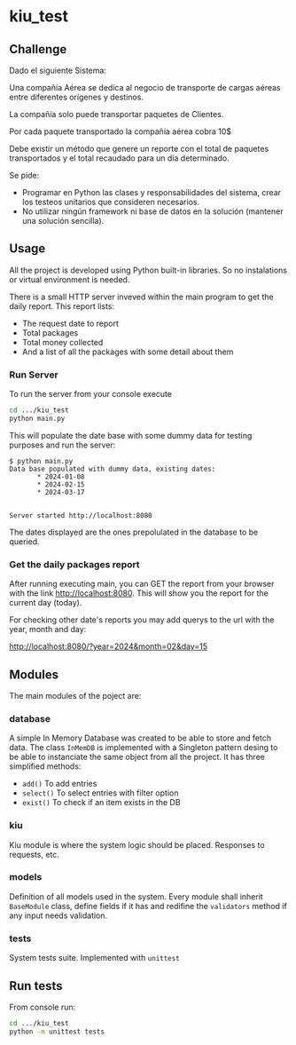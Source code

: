 # kiu_test

## Challenge

Dado el siguiente Sistema:

Una compañía Aérea se dedica al negocio de transporte de cargas aéreas entre diferentes orígenes y destinos.

La compañía solo puede transportar paquetes de Clientes.

Por cada paquete transportado la compañía aérea cobra 10$

Debe existir un método que genere un reporte con el total de paquetes transportados y el total recaudado para un día determinado.

Se pide:

* Programar en Python las clases y responsabilidades del sistema, crear los testeos unitarios que consideren necesarios.
* No utilizar ningún framework ni base de datos en la solución (mantener una solución sencilla).

## Usage

All the project is developed using Python built-in libraries. So no instalations or virtual environment is needed.

There is a small HTTP server inveved within the main program to get the daily report. This report lists:
 * The request date to report
 * Total packages
 * Total money collected
 * And a list of all the packages with some detail about them

 ### Run Server

 To run the server from your console execute

 ```bash
cd .../kiu_test
python main.py
 ```

 This will populate the date base with some dummy data for testing purposes and run the server:

 ```
 $ python main.py 
 Data base populated with dummy data, existing dates:
        * 2024-01-08
        * 2024-02-15
        * 2024-03-17


Server started http://localhost:8080
 ``` 

The dates displayed are the ones prepolulated in the database to be queried.

### Get the daily packages report

After running executing main, you can GET the report from your browser with the link [http://localhost:8080](http://localhost:8080).
This will show you the report for the current day (today).

For checking other date's reports you may add querys to the url with the year, month and day:

[http://localhost:8080/?year=2024&month=02&day=15](http://localhost:8080/?year=2024&month=02&day=15)

## Modules

The main modules of the poject are:
 
 ### database

A simple In Memory Database was created to be able to store and fetch data.
The class `InMemDB` is implemented with a Singleton pattern desing to be able to instanciate the same object from all the project.
It has three simplified methods:
 * `add()` To add entries
 * `select()` To select entries with filter option
 * `exist()` To check if an item exists in the DB

 ### kiu

Kiu module is where the system logic should be placed. Responses to requests, etc.

 ### models

Definition of all models used in the system. Every module shall inherit `BaseModule` class, define fields if it has and redifine the `validators` method if any input needs validation.

 ### tests

 System tests suite. Implemented with `unittest`

## Run tests

From console run:

```bash
cd .../kiu_test
python -m unittest tests
```